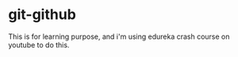 # git-github
This is for learning purpose, and i'm using edureka crash course on youtube to do this.
